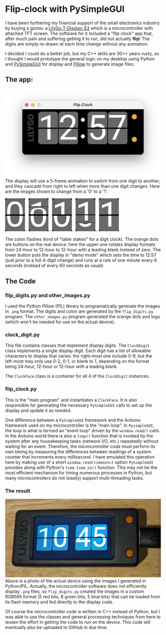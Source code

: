 # Flip-clock with PySimpleGUI

I have been furthering my financial support of the small electronics industry by
buying a gizmo: a [LilyGo T-Display-S3](https://www.lilygo.cc/products/t-display-s3/)
which is a microcontroller with attached TFT screen. The software for it included a "flip clock"
app that, after much pain and suffering getting it to run, did not actually **flip**!
The digits are simply re-drawn at each time change without any animation.

I decided I could do a better job, but my C++ skills are 30++ years rusty, so I thought
I would prototype the general logic on my desktop using Python and
[PySimpleGUI](https://www.pysimplegui.com/) for display and
[Pillow](https://pillow.readthedocs.io/en/stable/index.html) to generate image files.

## The app:

![app screenshot](assets/screenshot.png)
The display will use a 5-frame animation to switch from one digit to another, and they
cascade from right to left when more than one digit changes. Here are the images shown
to change from a '0' to a '1':

![0 digit](pngs/000.png)..
![0-to-1 step 1](pngs/011.png)..
![0-to-1 step 2](pngs/012.png)..
![0-to-1 step 3](pngs/013.png)..
![1 digit](pngs/110.png)

The colon flashes (kind of "table stakes" for a digit clock).
The orange dots are buttons on the real device:
here the upper one rotates display formats from 24-hour to 12-hour to 12-hour with a
leading blank instead of zero. The lower button puts the display in "demo mode" which
sets the time to 12:57 (just prior to a full 4-digit change) and runs at a rate of one minute
every 6 seconds (instead of every 60 seconds as usual).

## The Code

### flip_digits.py and other_images.py

I used the Python Pillow (PIL) library to programatically generate the images in `.png`
format. The digits and colon are generated by the `flip_digits.py` program.
The `other_images.py` program generated the orange dots and logo (which won't be needed
for use on the actual device).

### clock_digit.py

This file contains classes that implement display digits.
The `ClockDigit` class implements a single display digit. Each digit has a list of
allowable characters to display that varies: the right-most one include 0-9, but the
left-most may only use 0-2, 0-1, or blank to 1, depending on the format being 24-hour, 12-hour or 12-hour with a 
leading blank.

The `ClockFace` class is a container for all 4 of the `ClockDigit` instances.

### flip_clock.py

This is the "main program" and instantiates a `ClockFace`. It is also responsible for
generating the necessary `PySimpleGUI` calls to set up the display and update it as needed.

One difference between a `PySimpleGUI` framework and the Arduino framework used on my
microcontroller is the "main loop". In `PysimpleGUI`, the loop is what is termed an
"event loop" driven by the `window.read()` calls. In the Arduino world there is also a
`loop()` function that is invoked by the system after any housekeeping tasks
(network I/O, etc.) repeatedly without waiting for an event. Therefore, the
microcontroller code must perform its own timing by measuring the differences between
readings of a system counter that increments every millisecond. I have emulated this
operation here by making use of a short `window.read(timeout=)` option `PySimpleGUI` provides along with
Python's `time.time_ns()` function. This may not be the most efficient mechanism for
timing numerous processes in Python, but many microcontrollers do not (easily) support
multi-threading tasks.

### The result

![LILIYGO photo](assets/lilygo.jpg)
Above is a photo of the actual device using the images I generated in Python/PIL.
Actually, the microcontroller software does not efficiently display `.png` files,
so `flip_digits.py` created the images in a custom RGB565 format
(5 red bits, 6 green bits, 5 blue bits) that can be loaded from its flash memory
and fed directly to the display code.

Of course the microcontroller code is written in C++ instead of Python,
but I was able to use the classes and general processing techniques from here to
lessen the effort in getting the code to run on the device. This code will
eventually also be uploaded to GitHub in due time.
